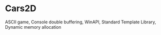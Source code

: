 # Cars2D
ASCII game, Console double buffering, WinAPI, Standard Template Library, Dynamic memory allocation
